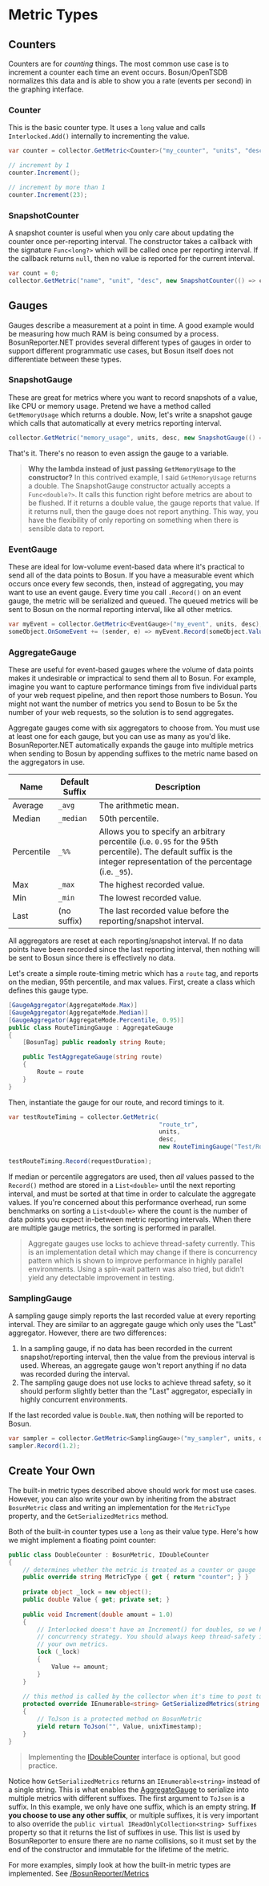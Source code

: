 # Metric Types

## Counters

Counters are for _counting_ things. The most common use case is to increment a counter each time an event occurs. Bosun/OpenTSDB normalizes this data and is able to show you a rate (events per second) in the graphing interface.

### Counter

This is the basic counter type. It uses a `long` value and calls `Interlocked.Add()` internally to incrementing the value.

```csharp
var counter = collector.GetMetric<Counter>("my_counter", "units", "description");

// increment by 1
counter.Increment();

// increment by more than 1
counter.Increment(23);
```

### SnapshotCounter

A snapshot counter is useful when you only care about updating the counter once per-reporting interval. The constructor takes a callback with the signature `Func<long?>` which will be called once per reporting interval. If the callback returns `null`, then no value is reported for the current interval.

```csharp
var count = 0;
collector.GetMetric("name", "unit", "desc", new SnapshotCounter(() => count++));
```

## Gauges

Gauges describe a measurement at a point in time. A good example would be measuring how much RAM is being consumed by a process. BosunReporter.NET provides several different types of gauges in order to support different programmatic use cases, but Bosun itself does not differentiate between these types. 

### SnapshotGauge

These are great for metrics where you want to record snapshots of a value, like CPU or memory usage. Pretend we have a method called `GetMemoryUsage` which returns a double. Now, let's write a snapshot gauge which calls that automatically at every metrics reporting interval.

```csharp
collector.GetMetric("memory_usage", units, desc, new SnapshotGauge(() => GetMemoryUsage()));
```

That's it. There's no reason to even assign the gauge to a variable.

> __Why the lambda instead of just passing `GetMemoryUsage` to the constructor?__ In this contrived example, I said `GetMemoryUsage` returns a double. The SnapshotGauge constructor actually accepts a `Func<double?>`. It calls this function right before metrics are about to be flushed. If it returns a double value, the gauge reports that value. If it returns null, then the gauge does not report anything. This way, you have the flexibility of only reporting on something when there is sensible data to report.

### EventGauge

These are ideal for low-volume event-based data where it's practical to send all of the data points to Bosun. If you have a measurable event which occurs once every few seconds, then, instead of aggregating, you may want to use an event gauge. Every time you call `.Record()` on an event gauge, the metric will be serialized and queued. The queued metrics will be sent to Bosun on the normal reporting interval, like all other metrics.

```csharp
var myEvent = collector.GetMetric<EventGauge>("my_event", units, desc);
someObject.OnSomeEvent += (sender, e) => myEvent.Record(someObject.Value);
```

### AggregateGauge

These are useful for event-based gauges where the volume of data points makes it undesirable or impractical to send them all to Bosun. For example, imagine you want to capture performance timings from five individual parts of your web request pipeline, and then report those numbers to Bosun. You might not want the number of metrics you send to Bosun to be 5x the number of your web requests, so the solution is to send aggregates.

Aggregate gauges come with six aggregators to choose from. You must use at least one for each gauge, but you can use as many as you'd like. BosunReporter.NET automatically expands the gauge into multiple metrics when sending to Bosun by appending suffixes to the metric name based on the aggregators in use.

Name       | Default Suffix | Description
-----------|----------------|------------
Average    | `_avg`         | The arithmetic mean.
Median     | `_median`      | 50th percentile.
Percentile | `_%%`          | Allows you to specify an arbitrary percentile (i.e. `0.95` for the 95th percentile). The default suffix is the integer representation of the percentage (i.e. `_95`).
Max        | `_max`         | The highest recorded value.
Min        | `_min`         | The lowest recorded value.
Last       | (no suffix)    | The last recorded value before the reporting/snapshot interval.

All aggregators are reset at each reporting/snapshot interval. If no data points have been recorded since the last reporting interval, then nothing will be sent to Bosun since there is effectively no data.

Let's create a simple route-timing metric which has a `route` tag, and reports on the median, 95th percentile, and max values. First, create a class which defines this gauge type.

```csharp
[GaugeAggregator(AggregateMode.Max)]
[GaugeAggregator(AggregateMode.Median)]
[GaugeAggregator(AggregateMode.Percentile, 0.95)]
public class RouteTimingGauge : AggregateGauge
{
	[BosunTag] public readonly string Route;

	public TestAggregateGauge(string route)
	{
		Route = route
	}
}
```

Then, instantiate the gauge for our route, and record timings to it.
 
```csharp
var testRouteTiming = collector.GetMetric(
                                          "route_tr",
                                          units,
                                          desc,
                                          new RouteTimingGauge("Test/Route"));

testRouteTiming.Record(requestDuration);
```

If median or percentile aggregators are used, then _all_ values passed to the `Record()` method are stored in a `List<double>` until the next reporting interval, and must be sorted at that time in order to calculate the aggregate values. If you're concerned about this performance overhead, run some benchmarks on sorting a `List<double>` where the count is the number of data points you expect in-between metric reporting intervals. When there are multiple gauge metrics, the sorting is performed in parallel.

> Aggregate gauges use locks to achieve thread-safety currently. This is an implementation detail which may change if there is concurrency pattern which is shown to improve performance in highly parallel environments. Using a spin-wait pattern was also tried, but didn't yield any detectable improvement in testing.

### SamplingGauge

A sampling gauge simply reports the last recorded value at every reporting interval. They are similar to an aggregate gauge which only uses the "Last" aggregator. However, there are two differences:
 
1. In a sampling gauge, if no data has been recorded in the current snapshot/reporting interval, then the value from the previous interval is used. Whereas, an aggregate gauge won't report anything if no data was recorded during the interval.
2. The sampling gauge does not use locks to achieve thread safety, so it should perform slightly better than the "Last" aggregator, especially in highly concurrent environments.

If the last recorded value is `Double.NaN`, then nothing will be reported to Bosun.

```csharp
var sampler = collector.GetMetric<SamplingGauge>("my_sampler", units, desc);
sampler.Record(1.2);
```

## Create Your Own

The built-in metric types described above should work for most use cases. However, you can also write your own by inheriting from the abstract `BosunMetric` class and writing an implementation for the `MetricType` property, and the `GetSerializedMetrics` method.

Both of the built-in counter types use a `long` as their value type. Here's how we might implement a floating point counter:

```csharp
public class DoubleCounter : BosunMetric, IDoubleCounter
{
	// determines whether the metric is treated as a counter or gauge
	public override string MetricType { get { return "counter"; } }
	
	private object _lock = new object();
	public double Value { get; private set; }
	
	public void Increment(double amount = 1.0)
	{
		// Interlocked doesn't have an Increment() for doubles, so we have to use another
		// concurrency strategy. You should always keep thread-safety in mind when designing
		// your own metrics.
		lock (_lock) 
		{
			Value += amount;
		}
	}
	
	// this method is called by the collector when it's time to post to the Bosun API
	protected override IEnumerable<string> GetSerializedMetrics(string unixTimestamp)
	{
		// ToJson is a protected method on BosunMetric
		yield return ToJson("", Value, unixTimestamp);
	}
}
```

> Implementing the [IDoubleCounter](https://github.com/bretcope/BosunReporter.NET/blob/master/BosunReporter/Infrastructure/MetricInterfaces.cs#L18) interface is optional, but good practice.

Notice how `GetSerializedMetrics` returns an `IEnumerable<string>` instead of a single string. This is what enables the [AggregateGauge](#aggregategauge) to serialize into multiple metrics with different suffixes. The first argument to `ToJson` is a suffix. In this example, we only have one suffix, which is an empty string. __If you choose to use any other suffix__, or multiple suffixes, it is very important to also override the `public virtual IReadOnlyCollection<string> Suffixes` property so that it returns the list of suffixes in use. This list is used by BosunReporter to ensure there are no name collisions, so it must set by the end of the constructor and immutable for the lifetime of the metric.

For more examples, simply look at how the built-in metric types are implemented. See [/BosunReporter/Metrics](https://github.com/bretcope/BosunReporter.NET/tree/master/BosunReporter/Metrics)
